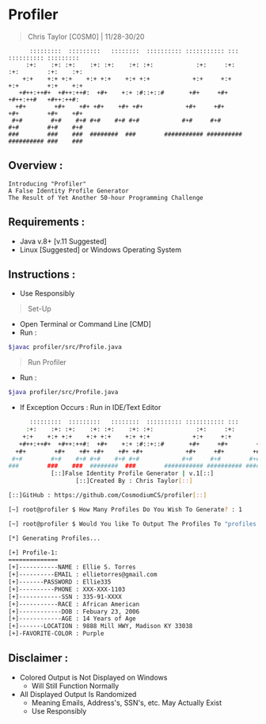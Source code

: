 # Profiler

> Chris Taylor [C0SM0] | 11/28-30/20

```
      :::::::::  :::::::::   ::::::::  :::::::::: ::::::::::: :::        :::::::::: :::::::::
     :+:    :+: :+:    :+: :+:    :+: :+:            :+:     :+:        :+:        :+:    :+:
    +:+    +:+ +:+    +:+ +:+    +:+ +:+            +:+     +:+        +:+        +:+    +:+
   +#++:++#+  +#++:++#:  +#+    +:+ :#::+::#       +#+     +#+        +#++:++#   +#++:++#:    
  +#+        +#+    +#+ +#+    +#+ +#+            +#+     +#+        +#+        +#+    +#+    
 #+#        #+#    #+# #+#    #+# #+#            #+#     #+#        #+#        #+#    #+#     
###        ###    ###  ########  ###        ########### ########## ########## ###    ###    
```

## Overview :
```
Introducing "Profiler"
A False Identity Profile Generator
The Result of Yet Another 50-hour Programming Challenge
```

## Requirements :
- Java v.8+ [v.11 Suggested]
- Linux [Suggested] or Windows Operating System

## Instructions :
- Use Responsibly
> Set-Up
- Open Terminal or Command Line [CMD]
- Run :
```bash
$javac profiler/src/Profile.java
```

> Run Profiler
- Run :
```bash
$java profiler/src/Profile.java
```
- If Exception Occurs : Run in IDE/Text Editor
```bash
      :::::::::  :::::::::   ::::::::  :::::::::: ::::::::::: :::        :::::::::: :::::::::
     :+:    :+: :+:    :+: :+:    :+: :+:            :+:     :+:        :+:        :+:    :+:
    +:+    +:+ +:+    +:+ +:+    +:+ +:+            +:+     +:+        +:+        +:+    +:+  
   +#++:++#+  +#++:++#:  +#+    +:+ :#::+::#       +#+     +#+        +#++:++#   +#++:++#:    
  +#+        +#+    +#+ +#+    +#+ +#+            +#+     +#+        +#+        +#+    +#+    
 #+#        #+#    #+# #+#    #+# #+#            #+#     #+#        #+#        #+#    #+#     
###        ###    ###  ########  ###        ########### ########## ########## ###    ###     
			[::]False Identity Profile Generator | v.1[::]
			       [::]Created By : Chris Taylor[::]

[::]GitHub : https://github.com/CosmodiumCS/profiler[::]

[~] root@profiler $ How Many Profiles Do You Wish To Generate? : 1

[~] root@profiler $ Would You like To Output The Profiles To "profiles.txt"? [y/n]: n

[*] Generating Profiles...

[+] Profile-1:
==============
[+]-----------NAME : Ellie S. Torres
[+]----------EMAIL : ellietorres@gmail.com
[+]-------PASSWORD : Ellie335
[+]----------PHONE : XXX-XXX-1103
[+]------------SSN : 335-91-XXXX
[+]-----------RACE : African American
[+]------------DOB : Febuary 23, 2006
[+]------------AGE : 14 Years of Age
[+]-------LOCATION : 9888 Mill HWY, Madison KY 33038
[+]-FAVORITE-COLOR : Purple
```

## Disclaimer :
- Colored Output is Not Displayed on Windows
  - Will Still Function Normally
- All Displayed Output Is Randomized
  - Meaning Emails, Address's, SSN's, etc. May Actually Exist
  - Use Responsibly
